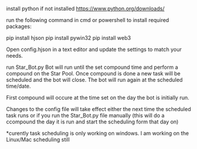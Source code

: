 install python if not installed https://www.python.org/downloads/

run the following command in cmd or powershell to install required packages:

pip install hjson 
pip install pywin32
pip install web3

Open config.hjson in a text editor and update the settings to match your needs.

run Star_Bot.py Bot will run until the set compound time and perform a compound on the Star Pool. Once compound is done a new task will be scheduled and the bot will close. The bot will run again at the scheduled time/date.

First compound will occure at the time set on the day the bot is initially run.

Changes to the config file will take effect either the next time the scheduled task runs or if you run the Star_Bot.py file manually (this will do a ccompound the day it is run and start the scheduling form that day on)

*curently task scheduling is only working on windows. I am working on the Linux/Mac scheduling still
